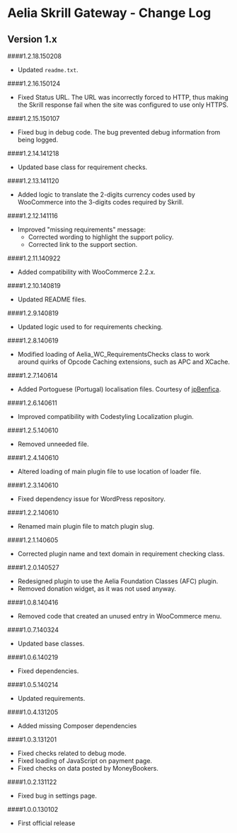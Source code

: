 # Aelia Skrill Gateway - Change Log

## Version 1.x
####1.2.18.150208
* Updated `readme.txt`.

####1.2.16.150124
* Fixed Status URL. The URL was incorrectly forced to HTTP, thus making the Skrill response fail when the site was configured to use only HTTPS.

####1.2.15.150107
* Fixed bug in debug code. The bug prevented debug information from being logged.

####1.2.14.141218
* Updated base class for requirement checks.

####1.2.13.141120
* Added logic to translate the 2-digits currency codes used by WooCommerce into the 3-digits codes required by Skrill.

####1.2.12.141116
* Improved "missing requirements" message:
	* Corrected wording to highlight the support policy.
	* Corrected link to the support section.

####1.2.11.140922
* Added compatibility with WooCommerce 2.2.x.

####1.2.10.140819
* Updated README files.

####1.2.9.140819
* Updated logic used to for requirements checking.

####1.2.8.140619
* Modified loading of Aelia_WC_RequirementsChecks class to work around quirks of Opcode Caching extensions, such as APC and XCache.

####1.2.7.140614
* Added Portoguese (Portugal) localisation files. Courtesy of [jpBenfica](http://www.loja77.com/).

####1.2.6.140611
* Improved compatibility with Codestyling Localization plugin.

####1.2.5.140610
* Removed unneeded file.

####1.2.4.140610
* Altered loading of main plugin file to use location of loader file.

####1.2.3.140610
* Fixed dependency issue for WordPress repository.

####1.2.2.140610
* Renamed main plugin file to match plugin slug.

####1.2.1.140605
* Corrected plugin name and text domain in requirement checking class.

####1.2.0.140527
* Redesigned plugin to use the Aelia Foundation Classes (AFC) plugin.
* Removed donation widget, as it was not used anyway.

####1.0.8.140416
* Removed code that created an unused entry in WooCommerce menu.

####1.0.7.140324
* Updated base classes.

####1.0.6.140219
* Fixed dependencies.

####1.0.5.140214
* Updated requirements.

####1.0.4.131205
* Added missing Composer dependencies

####1.0.3.131201
* Fixed checks related to debug mode.
* Fixed loading of JavaScript on payment page.
* Fixed checks on data posted by MoneyBookers.

####1.0.2.131122
* Fixed bug in settings page.

####1.0.0.130102
* First official release

